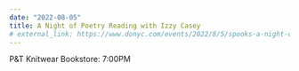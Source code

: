 ```yaml
---
date: "2022-08-05"
title: A Night of Poetry Reading with Izzy Casey
# external_link: https://www.donyc.com/events/2022/8/5/spooks-a-night-of-poetry-tickets
---
```


P&T Knitwear Bookstore: 7:00PM